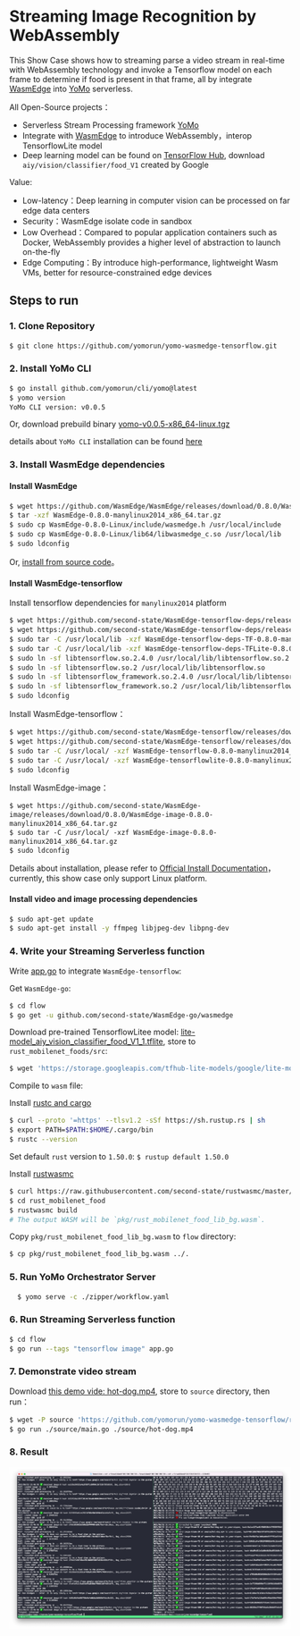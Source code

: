 # Streaming Image Recognition by WebAssembly

This Show Case shows how to streaming parse a video stream in real-time with WebAssembly technology and invoke a Tensorflow model on each frame to determine if food is present in that frame, all by integrate [WasmEdge](https://github.com/WasmEdge/WasmEdge) into [YoMo](https://github.com/yomorun/yomo) serverless.

All Open-Source projects：

- Serverless Stream Processing framework [YoMo](https://github.com/yomorun/yomo)
- Integrate with [WasmEdge](https://github.com/WasmEdge/WasmEdge) to introduce WebAssembly，interop TensorflowLite model
- Deep learning model can be found on [TensorFlow Hub](https://tfhub.dev/google/lite-model/aiy/vision/classifier/food_V1/1), download `aiy/vision/classifier/food_V1` created by Google

Value:

- Low-latency：Deep learning in computer vision can be processed on far edge data centers
- Security：WasmEdge isolate code in sandbox
- Low Overhead：Compared to popular application containers such as Docker, WebAssembly provides a higher level of abstraction to launch on-the-fly
- Edge Computing：By introduce high-performance, lightweight Wasm VMs, better for resource-constrained edge devices

## Steps to run

### 1. Clone Repository

```bash
$ git clone https://github.com/yomorun/yomo-wasmedge-tensorflow.git
```

### 2. Install YoMo CLI

```bash
$ go install github.com/yomorun/cli/yomo@latest
$ yomo version
YoMo CLI version: v0.0.5
```

Or, download prebuild binary [yomo-v0.0.5-x86_64-linux.tgz](https://github.com/yomorun/cli/releases/tag/v0.0.5)

details about `YoMo CLI` installation can be found [here](https://github.com/yomorun/yomo)

### 3. Install WasmEdge dependencies

#### Install WasmEdge

```bash
$ wget https://github.com/WasmEdge/WasmEdge/releases/download/0.8.0/WasmEdge-0.8.0-manylinux2014_x86_64.tar.gz
$ tar -xzf WasmEdge-0.8.0-manylinux2014_x86_64.tar.gz
$ sudo cp WasmEdge-0.8.0-Linux/include/wasmedge.h /usr/local/include
$ sudo cp WasmEdge-0.8.0-Linux/lib64/libwasmedge_c.so /usr/local/lib
$ sudo ldconfig
```

Or, [install from source code](https://github.com/second-state/WasmEdge-go#option-1-build-from-the-source)。

#### Install WasmEdge-tensorflow

Install tensorflow dependencies for `manylinux2014` platform

```bash
$ wget https://github.com/second-state/WasmEdge-tensorflow-deps/releases/download/0.8.0/WasmEdge-tensorflow-deps-TF-0.8.0-manylinux2014_x86_64.tar.gz
$ wget https://github.com/second-state/WasmEdge-tensorflow-deps/releases/download/0.8.0/WasmEdge-tensorflow-deps-TFLite-0.8.0-manylinux2014_x86_64.tar.gz
$ sudo tar -C /usr/local/lib -xzf WasmEdge-tensorflow-deps-TF-0.8.0-manylinux2014_x86_64.tar.gz
$ sudo tar -C /usr/local/lib -xzf WasmEdge-tensorflow-deps-TFLite-0.8.0-manylinux2014_x86_64.tar.gz
$ sudo ln -sf libtensorflow.so.2.4.0 /usr/local/lib/libtensorflow.so.2
$ sudo ln -sf libtensorflow.so.2 /usr/local/lib/libtensorflow.so
$ sudo ln -sf libtensorflow_framework.so.2.4.0 /usr/local/lib/libtensorflow_framework.so.2
$ sudo ln -sf libtensorflow_framework.so.2 /usr/local/lib/libtensorflow_framework.so
$ sudo ldconfig
```

Install WasmEdge-tensorflow：

```bash
$ wget https://github.com/second-state/WasmEdge-tensorflow/releases/download/0.8.0/WasmEdge-tensorflow-0.8.0-manylinux2014_x86_64.tar.gz
$ wget https://github.com/second-state/WasmEdge-tensorflow/releases/download/0.8.0/WasmEdge-tensorflowlite-0.8.0-manylinux2014_x86_64.tar.gz
$ sudo tar -C /usr/local/ -xzf WasmEdge-tensorflow-0.8.0-manylinux2014_x86_64.tar.gz
$ sudo tar -C /usr/local/ -xzf WasmEdge-tensorflowlite-0.8.0-manylinux2014_x86_64.tar.gz
$ sudo ldconfig
```

Install WasmEdge-image：

```
$ wget https://github.com/second-state/WasmEdge-image/releases/download/0.8.0/WasmEdge-image-0.8.0-manylinux2014_x86_64.tar.gz
$ sudo tar -C /usr/local/ -xzf WasmEdge-image-0.8.0-manylinux2014_x86_64.tar.gz
$ sudo ldconfig

```

Details about installation, please refer to [Official Install Documentation](https://github.com/second-state/WasmEdge-go#wasmedge-tensorflow-extension)，currently, this show case only support Linux platform.

#### Install video and image processing dependencies

```bash
$ sudo apt-get update
$ sudo apt-get install -y ffmpeg libjpeg-dev libpng-dev
```

### 4. Write your Streaming Serverless function

Write [app.go](https://github.com/yomorun/yomo-wasmedge-tensorflow/blob/main/flow/app.go) to integrate `WasmEdge-tensorflow`:

Get `WasmEdge-go`:

```bash
$ cd flow
$ go get -u github.com/second-state/WasmEdge-go/wasmedge
```

Download pre-trained TensorflowLitee model: [lite-model_aiy_vision_classifier_food_V1_1.tflite](https://storage.googleapis.com/tfhub-lite-models/google/lite-model/aiy/vision/classifier/food_V1/1.tflite), store to `rust_mobilenet_foods/src`:

```bash
$ wget 'https://storage.googleapis.com/tfhub-lite-models/google/lite-model/aiy/vision/classifier/food_V1/1.tflite' -O ./rust_mobilenet_food/src/lite-model_aiy_vision_classifier_food_V1_1.tflite
```
Compile to `wasm` file:

Install [rustc and cargo](https://www.rust-lang.org/tools/install)

```bash
$ curl --proto '=https' --tlsv1.2 -sSf https://sh.rustup.rs | sh
$ export PATH=$PATH:$HOME/.cargo/bin
$ rustc --version
```

Set default `rust` version to `1.50.0`: `$ rustup default 1.50.0`

Install [rustwasmc](https://github.com/second-state/rustwasmc)

```bash
$ curl https://raw.githubusercontent.com/second-state/rustwasmc/master/installer/init.sh -sSf | sh
$ cd rust_mobilenet_food
$ rustwasmc build
# The output WASM will be `pkg/rust_mobilenet_food_lib_bg.wasm`.
```

Copy `pkg/rust_mobilenet_food_lib_bg.wasm` to `flow` directory:

```bash
$ cp pkg/rust_mobilenet_food_lib_bg.wasm ../.
```

### 5. Run YoMo Orchestrator Server

```bash
  $ yomo serve -c ./zipper/workflow.yaml
```

### 6. Run Streaming Serverless function

```bash
$ cd flow
$ go run --tags "tensorflow image" app.go
```

### 7. Demonstrate video stream

Download [this demo vide: hot-dog.mp4](https://github.com/yomorun/yomo-wasmedge-tensorflow/releases/download/v0.1.0/hot-dog.mp4), store to `source` directory, then run：

```bash
$ wget -P source 'https://github.com/yomorun/yomo-wasmedge-tensorflow/releases/download/v0.1.0/hot-dog.mp4'
$ go run ./source/main.go ./source/hot-dog.mp4
```

### 8. Result

![YoMo-WasmEdge](result.png)
